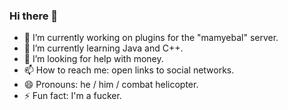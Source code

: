 ### Hi there 👋

- 🔭 I’m currently working on plugins for the "mamyebal" server.
- 🌱 I’m currently learning Java and C++.
- 🤔 I’m looking for help with money.
- 📫 How to reach me: open links to social networks.
- 😄 Pronouns: he / him / combat helicopter.
- ⚡ Fun fact: I'm a fucker.
